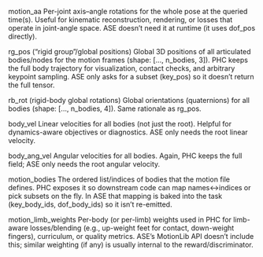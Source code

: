 motion_aa
Per-joint axis–angle rotations for the whole pose at the queried time(s). Useful for kinematic reconstruction, rendering, or losses that operate in joint-angle space. ASE doesn’t need it at runtime (it uses dof_pos directly).

rg_pos (“rigid group”/global positions)
Global 3D positions of all articulated bodies/nodes for the motion frames (shape: [..., n_bodies, 3]). PHC keeps the full body trajectory for visualization, contact checks, and arbitrary keypoint sampling. ASE only asks for a subset (key_pos) so it doesn’t return the full tensor.

rb_rot (rigid-body global rotations)
Global orientations (quaternions) for all bodies (shape: [..., n_bodies, 4]). Same rationale as rg_pos.

body_vel
Linear velocities for all bodies (not just the root). Helpful for dynamics-aware objectives or diagnostics. ASE only needs the root linear velocity.

body_ang_vel
Angular velocities for all bodies. Again, PHC keeps the full field; ASE only needs the root angular velocity.

motion_bodies
The ordered list/indices of bodies that the motion file defines. PHC exposes it so downstream code can map names↔indices or pick subsets on the fly. In ASE that mapping is baked into the task (key_body_ids, dof_body_ids) so it isn’t re-emitted.

motion_limb_weights
Per-body (or per-limb) weights used in PHC for limb-aware losses/blending (e.g., up-weight feet for contact, down-weight fingers), curriculum, or quality metrics. ASE’s MotionLib API doesn’t include this; similar weighting (if any) is usually internal to the reward/discriminator.